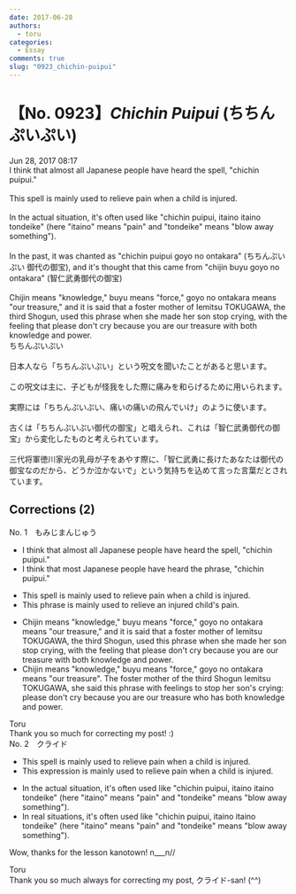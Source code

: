 ```yaml
---
date: 2017-06-28
authors:
  - toru
categories:
  - Essay
comments: true
slug: "0923_chichin-puipui"
---
```


# 【No. 0923】<strong><em>Chichin Puipui</strong></em> (ちちんぷいぷい)
<div class="date">Jun 28, 2017 08:17</div>
<div id="post"><div id="body_show_ori">
I think that almost all Japanese people have heard the spell, "chichin puipui."<br/><br/>This spell is mainly used to relieve pain when a child is injured.<br/><br/>In the actual situation, it's often used like "chichin puipui, itaino itaino tondeike" (here "itaino" means "pain" and "tondeike" means "blow away something").<br/><br/>In the past, it was chanted as "chichin puipui goyo no ontakara" (ちちんぷいぷい 御代の御宝), and it's thought that this came from "chijin buyu goyo no ontakara" (智仁武勇御代の御宝)<br/><br/>Chijin means "knowledge," buyu means "force," goyo no ontakara means "our treasure," and it is said that a foster mother of Iemitsu TOKUGAWA, the third Shogun, used this phrase when she made her son stop crying, with the feeling that please don't cry because you are our treasure with both knowledge and power.
</div></div>

<!-- more -->

<div id="post_ja"><div id="body_show_mo">
ちちんぷいぷい<br/><br/>日本人なら「ちちんぷいぷい」という呪文を聞いたことがあると思います。<br/><br/>この呪文は主に、子どもが怪我をした際に痛みを和らげるために用いられます。<br/><br/>実際には「ちちんぷいぷい、痛いの痛いの飛んでいけ」のように使います。<br/><br/>古くは「ちちんぷいぷい御代の御宝」と唱えられ、これは「智仁武勇御代の御宝」から変化したものと考えられています。<br/><br/>三代将軍徳川家光の乳母が子をあやす際に、「智仁武勇に長けたあなたは御代の御宝なのだから、どうか泣かないで」という気持ちを込めて言った言葉だとされています。
</div></div>

## Corrections (2)
<div id="block"><div class="first_name"> No. 1　<span class="just_name">もみじまんじゅう</span></div><div id="block2">
<ul class="correction_field">
<li class="incorrect">I think that almost all Japanese people have heard the spell, "chichin puipui."</li>
<li class="corrected correct">
I think that most Japanese people have heard the phrase, "chichin puipui."
</li>
</ul>
<ul class="correction_field">
<li class="incorrect">This spell is mainly used to relieve pain when a child is injured.</li>
<li class="corrected correct">
This phrase is mainly used to relieve an injured child's pain.
</li>
</ul>
<ul class="correction_field">
<li class="incorrect">Chijin means "knowledge," buyu means "force," goyo no ontakara means "our treasure," and it is said that a foster mother of Iemitsu TOKUGAWA, the third Shogun, used this phrase when she made her son stop crying, with the feeling that please don't cry because you are our treasure with both knowledge and power.</li>
<li class="corrected correct">
Chijin means "knowledge," buyu means "force," goyo no ontakara means "our treasure". The foster mother of the third Shogun Iemitsu TOKUGAWA, she said this phrase with feelings to stop her son's crying: please don't cry because you are our treasure who has both knowledge and power.
</li>
</ul>
</div><div class="name"><span class="just_name">Toru</span><br>
Thank you so much for correcting my post! :)
</div>
</div>
<div id="block"><div class="first_name"> No. 2　<span class="just_name">クライド</span></div><div id="block2">
<ul class="correction_field">
<li class="incorrect">This spell is mainly used to relieve pain when a child is injured.</li>
<li class="corrected correct">
This <span class="f_blue">expression</span> is mainly used to relieve pain when a child is injured.
</li>
</ul>
<ul class="correction_field">
<li class="incorrect">In the actual situation, it's often used like "chichin puipui, itaino itaino tondeike" (here "itaino" means "pain" and "tondeike" means "blow away something").</li>
<li class="corrected correct">
<span class="f_blue">In real situations</span>, it's often used like "chichin puipui, itaino itaino tondeike" (here "itaino" means "pain" and "tondeike" means "blow away something").
</li>
</ul>
<p class="comment_small">
 Wow, thanks for the lesson kanotown! n___n//
</p>

</div><div class="name"><span class="just_name">Toru</span><br>
Thank you so much always for correcting my post, クライド-san! (^^)
</div>
</div>
